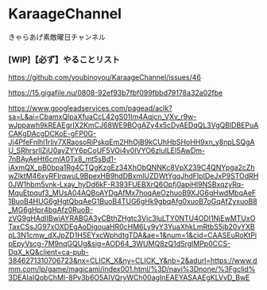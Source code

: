 # KaraageChannel
きゃらあげ素敵曜日チャンネル

### [WIP]【必ず】やることリスト
https://github.com/youbinoyou/KaraageChannel/issues/46



https://15.gigafile.nu/0808-92ef93b7fbf099fbbd79178a32a02fbe


https://www.googleadservices.com/pagead/aclk?sa=L&ai=CbamxQlpaXfuaCcL42gS01Im4Aqjcn_VXv_r9w-wJppawh9kREAEgrIX2KmCJ68WE9BOgAZy4x5cDyAEDqQL3VgQBlDBEPuACAKgDAcgDCKoE-gFP0G-Jj4PfeFnlhl1rIiy7XRaosoRiPskqEm2HhOjB9kCUhHbSHoHH9xn_y8npLSQgAU_SRhrsrllZiU0ayZYY6pCoUF5VOi4v0IVYO6zluILEl5AwDm-7nBAyAeHt6cmlA0Tx8_mt5sBd1-iAxmQX_pB0bpa1Rg4CTQgKzgEz34XhObQNNKc8VpX239C4QNYpga2cZhwZlktM46xyRFIrqwuL9BpexHB9hdDBxmIUZDWtYgqJhdFIpIDeJxP9STOdRH0JW1hbm5vnk-Lxay_hyDd6kF-R393FUEBXrQ6Opfj0apiHl9NSBxqzyRq-MquEtpquf3_MUsA04AQBoAYDgAfMx7hoqAeOzhuoB9XJG6gHwdMbqAeF1BuoB4HUG6gHgtQbqAeG1BuoB4TUG6gHk9gbqAfg0xuoB7oGqAfZyxuoB8_MG6gHpr4bqAfz0RuoB-zVG9gHAdIIBwiAYRABGA3yCBthZHgtc3Vic3luLTY0NTU4ODI1NjEwMTUxOTaxCSsJG97xOXDEgAoDigouaHR0cHM6Ly9yY3YuaXhkLmRtbS5jb20vYXBpL3N1cmw_dXJpZD1HSEYxcWphdtgTDA&ae=1&num=1&cid=CAASEuRoKtPipEpyVscg-7M9nqGQUg&sig=AOD64_3WUMQ8zQ1dSrglMPp0CCS-DqX_kQ&client=ca-pub-3846271310706723&nx=CLICK_X&ny=CLICK_Y&nb=2&adurl=https://www.dmm.com/lp/game/magicami/index001.html/%3D/navi%3Dnone/%3Fgclid%3DEAIaIQobChMI-8Pv3b6O5AIVQryWCh00agInEAEYASAAEgKLVvD_BwE
